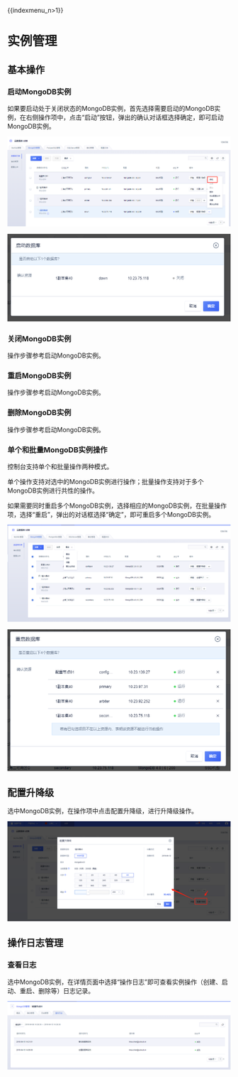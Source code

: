{{indexmenu_n>1}}

# 实例管理

## 基本操作

### 启动MongoDB实例

如果要启动处于关闭状态的MongoDB实例，首先选择需要启动的MongoDB实例，在右侧操作项中，点击“启动”按钮，弹出的确认对话框选择确定，即可启动MongoDB实例。

![image](/images/mongodbv4001.png)

![image](/images/mongodbv4002.png)

### 关闭MongoDB实例

操作步骤参考启动MongoDB实例。

### 重启MongoDB实例

操作步骤参考启动MongoDB实例。

### 删除MongoDB实例

操作步骤参考启动MongoDB实例。

### 单个和批量MongoDB实例操作

控制台支持单个和批量操作两种模式。

单个操作支持对选中的MongoDB实例进行操作；批量操作支持对于多个MongoDB实例进行共性的操作。

如果需要同时重启多个MongoDB实例，选择相应的MongoDB实例，在批量操作项，选择“重启”，弹出的对话框选择“确定”，即可重启多个MongoDB实例。

![image](/images/mongodbv4003.png)

![image](/images/mongodbv4018.png)

## 配置升降级

选中MongoDB实例，在操作项中点击配置升降级，进行升降级操作。

![image](/images/mongodbv4005.png)

## 操作日志管理

### 查看日志

选中MongoDB实例，在详情页面中选择“操作日志”即可查看实例操作（创建、启动、重启、删除等）日志记录。

![image](/images/mongodbv4017.png)
